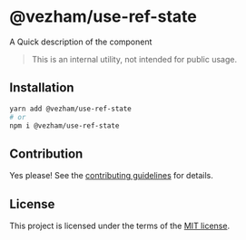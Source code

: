 # @vezham/use-ref-state

A Quick description of the component

> This is an internal utility, not intended for public usage.

## Installation

```sh
yarn add @vezham/use-ref-state
# or
npm i @vezham/use-ref-state
```

## Contribution

Yes please! See the
[contributing guidelines](https://github.com/vezham/heroui/blob/master/CONTRIBUTING.md)
for details.

## License

This project is licensed under the terms of the
[MIT license](https://github.com/vezham/heroui/blob/master/LICENSE).

